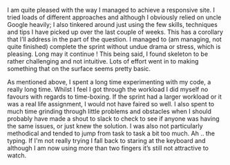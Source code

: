 I am quite pleased with the way I managed to achieve a responsive site. I tried loads of different approaches and although I obviously relied on uncle Google heavily; I also tinkered around just using the few skills, techniques and tips I have picked up over the last couple of weeks. This has a corollary that I’ll address in the part of the question. I managed to (am managing, not quite finished) complete the sprint without undue drama or stress, which is pleasing. Long may it continue ! This being said, I found skeleton to be rather challenging and not intuitive. Lots of effort went in to making something that on the surface seems pretty basic.

As mentioned above, I spent a long time experimenting with my code, a really long time. Whilst I feel I got through the workload I did myself no favours with regards to time-boxing. If the sprint had a larger workload or it was a real life assignment, I would not have faired so well. I also spent to much time grinding through little problems and obstacles when I should probably have made a shout to slack to check to see if anyone was having the same issues, or just knew the solution. I was also not particularly methodical and tended to jump from task to task a bit too much. Ah .. the typing. If I'm not really trying I fall back to staring at the keyboard and although I am now using more than two fingers it’s still not attractive to watch.  
